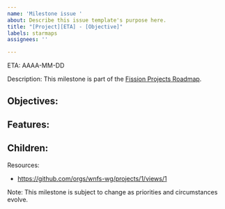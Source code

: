 ```yaml
---
name: 'Milestone issue '
about: Describe this issue template's purpose here.
title: "[Project][ETA] - [Objective]"
labels: starmaps
assignees: ''

---
```


ETA: AAAA-MM-DD

Description:
This milestone is part of the [Fission Projects Roadmap](https://github.com/bdehaynin/Fission-Starmaps/issues/1).

Objectives:
- 

Features: 
- 

Children:
- 

Resources:
- https://github.com/orgs/wnfs-wg/projects/1/views/1

Note: This milestone is subject to change as priorities and circumstances evolve.
